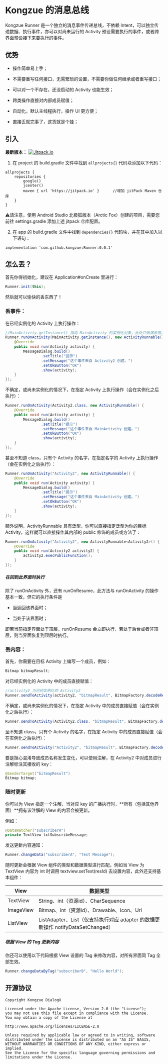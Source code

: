 # Kongzue 的消息总线

Kongzue Runner 是一个独立的消息事件传递总线，不依赖 Intent，可以独立传递数据、执行事件，亦可以对尚未运行的 Activity 预设需要执行的事件，或者跨界面预设接下来要执行的事件。

## 优势

- 操作简单易上手；

- 不需要重写任何接口，无需繁琐的设置，不需要你做任何继承或者重写接口；

- 可以对一个不存在，还没启动的 Activity 也能生效；

- 跨类操作直接对内部成员赋值；

- 自动化，默认主线程执行，操作 UI 更方便；

- 直接丢就完事了，这货就是个挂；

## 引入

<div>
<b>最新版本：</b>
<a href="https://jitpack.io/#kongzue/Runner">
<img src="https://jitpack.io/v/kongzue/Runner.svg" alt="Jitpack.io">
</a> 
</div>


1) 在 project 的 build.gradle 文件中找到 `allprojects{}` 代码块添加以下代码：

```
allprojects {
    repositories {
        google()
        jcenter()
        maven { url 'https://jitpack.io' }      //增加 jitPack Maven 仓库
    }
}
```

⚠️请注意，使用 Android Studio 北极狐版本（Arctic Fox）创建的项目，需要您前往 settings.gradle 添加上述 jitpack 仓库配置。

2) 在 app 的 build.gradle 文件中找到 `dependencies{}` 代码块，并在其中加入以下语句：

```
implementation 'com.github.kongzue:Runner:0.0.1'
```


## 怎么丢？

首先你得初始化，建议在 Application#onCreate 里进行：

```java
Runner.init(this);
```

然后就可以愉快的丢东西了！

### 丢事件：

在已经实例化的 Activity 上执行操作：

```java
//MainActivity.getInstance() 指向 MainActivity 的实例化对象，此处只做演示用，不建议这样用有内存泄漏的风险
Runner.runOnActivity(MainActivity.getInstance(), new ActivityRunnable() {
    @Override
    public void run(Activity activity) {
        MessageDialog.build()
                .setTitle("提示")
                .setMessage("这个事件来自 Activity2 创建。")
                .setOkButton("OK")
                .show(activity);
    }
});
```

不确定，或尚未实例化的情况下，在指定 Activity 上执行操作（会在实例化之后执行）：

```java
Runner.runOnActivity(Activity2.class, new ActivityRunnable() {
    @Override
    public void run(Activity activity) {
        MessageDialog.build()
                .setTitle("提示")
                .setMessage("这个事件来自 MainActivity 创建。")
                .setOkButton("OK")
                .show(activity);
    }
});
```

甚至不知道 class，只有个 Activity 的名字，在指定名字的 Activity 上执行操作（会在实例化之后执行）：

```java
Runner.runOnActivity("Activity2", new ActivityRunnable() {
    @Override
    public void run(Activity activity) {
        MessageDialog.build()
                .setTitle("提示")
                .setMessage("这个事件来自 MainActivity 创建。")
                .setOkButton("OK")
                .show(activity);
    }
});
```

额外说明，ActivityRunnable 具有泛型，你可以直接指定泛型为你的目标 Activity，这样就可以直接操作其内部的 public 修饰的成员或方法了：

```java
Runner.runOnActivity("Activity2", new ActivityRunnable<Activity2>() {
    @Override
    public void run(Activity2 activity2) {
        activity2.execPublicFunction();
    }
});
```

##### 在回到此界面时执行

除了 runOnActivity 外，还有 runOnResume，此方法与 runOnActivity 的操作基本一致，但它的执行条件是

- 当返回该界面时；

- 当处于该界面时；

即若当前指定界面处于顶层，runOnResume 会立即执行，若处于后台或者非顶层，则当界面恢复到顶层时执行。

### 丢内容：

首先，你需要在目标 Activity 上编写一个成员，例如：

```java
Bitmap bitmapResult;
```

对已经实例化的 Activity 中的成员直接赋值：

```java
//activity2 为已经实例化的 Activity2
Runner.sendToActivity(activity2, "bitmapResult", BitmapFactory.decodeResource(getResources(),R.mipmap.img_bug));
```

不确定，或尚未实例化的情况下，在指定 Activity 中的成员直接赋值（会在实例化之后执行）：

```java
Runner.sendToActivity(Activity2.class, "bitmapResult", BitmapFactory.decodeResource(getResources(),R.mipmap.img_bug));
```

至不知道 class，只有个 Activity 的名字，在指定 Activity 中的成员直接赋值（会在实例化之后执行）：

```java
Runner.sendToActivity("Activity2", "bitmapResult", BitmapFactory.decodeResource(getResources(),R.mipmap.img_bug));
```

要是担心混淆导致成员名称发生变化，可以使用注解，在 Activity2 中对成员进行注解标注其接收的 key：

```java
@SenderTarget("bitmapResult")
Bitmap bitmap;
```

### 随时更新

你可以为 View 指定一个注解，当对应 key 的广播执行时，**所有（包括其他界面）**拥有该注解的 View 的内容会被更新。

例如：

```java
@DataWatcher("subscriberA")
private TextView txtSubscribeMessage;
```

发送更新内容通知：

```java
Runner.changeData("subscriberA", "Test Message");
```

随时更新会根据 View 组件的类型和数据类型进行匹配，例如当 View 为 TextView 内容为 int 时调用 textview.setText(resId) 去设置内容，此外还支持基本组件：

| View      | 数据类型                                                     |
| --------- | ------------------------------------------------------------ |
| TextView  | String、int（资源id）、CharSequence                          |
| ImageView | Bitmap、int（资源id）、Drawable、Icon、Uri                   |
| ListView  | ListAdapter、List（仅支持执行对应 adapter 的数据更新操作 notifyDataSetChanged） |

##### 根据 View 的 Tag 更新内容

你还可以使用以下代码根据 View 设置的 Tag 来修改内容，对所有界面同 Tag 全部生效。

```java
Runner.changeDataByTag("subscriberB", "Hello World");
```

## 开源协议

```
Copyright Kongzue DialogX

Licensed under the Apache License, Version 2.0 (the "License");
you may not use this file except in compliance with the License.
You may obtain a copy of the License at

http://www.apache.org/licenses/LICENSE-2.0

Unless required by applicable law or agreed to in writing, software
distributed under the License is distributed on an "AS IS" BASIS,
WITHOUT WARRANTIES OR CONDITIONS OF ANY KIND, either express or implied.
See the License for the specific language governing permissions and
limitations under the License.
```